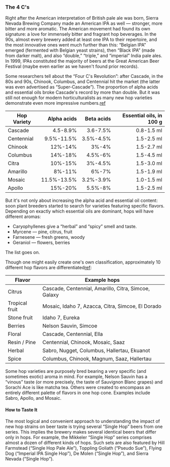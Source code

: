 ### The 4 C's

Right after the American interpretation of British pale ale was born, Sierra Nevada Brewing Company made an American IPA as well — stronger, more bitter and more aromatic. The American movement had found its own signature: a love for immensely bitter and fragrant hop beverages. In the 90s, almost every brewery added at least one IPA to their repertoire, and the most innovative ones went much further than this: “Belgian IPA” emerged (fermented with Belgian yeast strains), then “Black IPA” (made from darker malt), and also “double,” “triple,” and “imperial” India pale ales. In 1999, IPAs  constituted the majority of beers at the Great American Beer Festival (maybe even earlier as we haven't found prior records).

Some researchers tell about the “Four C's Revolution”: after Cascade, in the 80s and 90s, Chinook, Columbus, and Centennial hit the market (the latter was even advertised as “Super-Cascade”). The proportion of alpha acids and essential oils broke Cascade's record by more than double. But it was still not enough for modern horticulturalists as many new hop varieties demonstrate even more impressive numbers.[ref](http://www.hopslist.com)

| Hop Variety | Alpha acids | Beta acids | Essential oils, in 100 g |
|-------------|------------:|-----------:|-----------:|
| Cascade     | 4.5-8.9%    | 3.6-7.5%   | 0.8-1.5 ml |
| Centennial  | 9.5%-11.5%  | 3.5%-4.5%  | 1.5-2.5 ml |
| Chinook     | 12%-14%     | 3%-4%      | 1.5-2.7 ml |
| Columbus    | 14%-18%     | 4.5%-6%    | 1.5-4.5 ml |
| Citra       | 10%-15%     | 3%-4.5%    | 1.5-3.0 ml |
| Amarillo    | 8%-11%      | 6%-7%      | 1.5-1.9 ml |
| Mosaic      | 11.5%-13.5% | 3.2%-3.9%  | 1.0-1.5 ml |
| Apollo      | 15%-20%     | 5.5%-8%    | 1.5-2.5 ml |

But it's not only about increasing the alpha acid and essential oil content: soon plant breeders started to search for varieties featuring specific flavors. Depending on exactly which essential oils are dominant, hops will have different aromas:
  * Caryophyllenes give a “herbal” and “spicy” smell and taste.
  * Myrcene — pine, citrus, fruit
  * Farnesene — fresh greens, woody
  * Geraniol — flowers, berries

The list goes on.


Though one might easily create one's own classification, approximately 10 different hop flavors are differentiated[ref](https://beermaverick.com/the-science-behind-identifying-hop-aromas/):

| Flavor              | Example hops                   |
|---------------------|--------------------------------|
| Citrus              | Cascade, Centennial, Amarillo, Citra, Simcoe, Galaxy |
| Tropical fruit      | Mosaic, Idaho 7, Azacca, Citra, Simcoe, El Dorado |
| Stone fruit         | Idaho 7, Eureka |
| Berries             | Nelson Sauvin, Simcoe |
| Floral              | Cascade, Centennial, Ella |
| Resin / Pine        | Centennial, Chinook, Mosaic, Saaz |
| Herbal              | Sabro, Nugget, Columbus, Hallertau, Ekuanot |
| Spice               | Columbus, Chinook, Magnum, Saaz, Hallertau |

Some hop varieties are purposely bred bearing a very specific (and sometimes exotic) aroma in mind. For example, Nelson Sauvin has a “vinous” taste (or more precisely, the taste of Sauvignon Blanc grapes) and Sorachi Ace is like matcha tea. Others were created to encompass an entirely different palette of flavors in one hop cone. Examples include Sabro, Apollo, and Mosaic.

#### How to Taste It

The most logical and convenient approach to understanding the impact of new hop strains  on beer taste is trying several “Single Hop” beers from one series. This implies the brewery makes several identical beers that differ only in hops. For example, the Mikkeler “Single Hop” series comprises almost a dozen of different kinds of hops. Such sets are also featured by Hill Farmstead (“Single Hop Pale Ale”), Toppling Goliath (“Pseudo Sue”), Flying Dog (“Imperial IPA Single Hop”), De Molen (“Single Hop”), and Sierra Nevada (“Single Hop”).